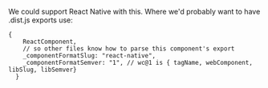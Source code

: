We could support React Native with this. Where we'd probably want to have
.dist.js exports use:

```
{
    ReactComponent,
    // so other files know how to parse this component's export
    _componentFormatSlug: "react-native",
    _componentFormatSemver: "1", // wc@1 is { tagName, webComponent, libSlug, libSemver}
  }
```
